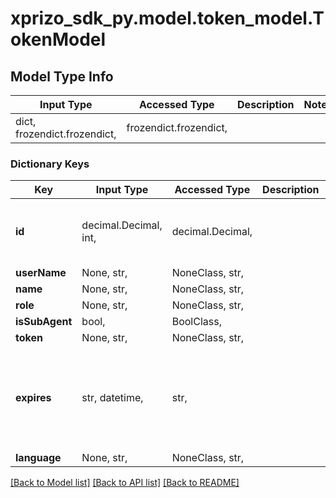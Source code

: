 # xprizo_sdk_py.model.token_model.TokenModel

## Model Type Info
Input Type | Accessed Type | Description | Notes
------------ | ------------- | ------------- | -------------
dict, frozendict.frozendict,  | frozendict.frozendict,  |  | 

### Dictionary Keys
Key | Input Type | Accessed Type | Description | Notes
------------ | ------------- | ------------- | ------------- | -------------
**id** | decimal.Decimal, int,  | decimal.Decimal,  |  | [optional] value must be a 64 bit integer
**userName** | None, str,  | NoneClass, str,  |  | [optional] 
**name** | None, str,  | NoneClass, str,  |  | [optional] 
**role** | None, str,  | NoneClass, str,  |  | [optional] 
**isSubAgent** | bool,  | BoolClass,  |  | [optional] 
**token** | None, str,  | NoneClass, str,  |  | [optional] 
**expires** | str, datetime,  | str,  |  | [optional] value must conform to RFC-3339 date-time
**language** | None, str,  | NoneClass, str,  |  | [optional] 

[[Back to Model list]](../../README.md#documentation-for-models) [[Back to API list]](../../README.md#documentation-for-api-endpoints) [[Back to README]](../../README.md)

